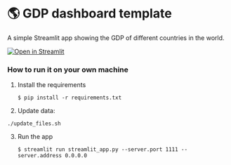 # :earth_americas: GDP dashboard template

A simple Streamlit app showing the GDP of different countries in the world.

[![Open in Streamlit](https://static.streamlit.io/badges/streamlit_badge_black_white.svg)](https://gdp-dashboard-template.streamlit.app/)

### How to run it on your own machine

1. Install the requirements

   ```
   $ pip install -r requirements.txt
   ```

2. Update data:

```
./update_files.sh
```

3. Run the app

   ```
   $ streamlit run streamlit_app.py --server.port 1111 --server.address 0.0.0.0
   ```
